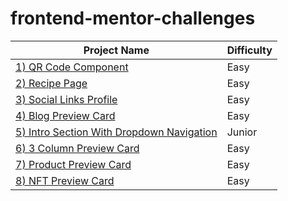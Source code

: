 # frontend-mentor-challenges

| Project Name                                                                                                             | Difficulty |
| ------------------------------------------------------------------------------------------------------------------------ | ---------- |
| [1) QR Code Component](https://beautiful-taffy-1baac0.netlify.app/)                                                      | Easy       |
| [2) Recipe Page](https://tangerine-pavlova-e98c41.netlify.app/)                                                          | Easy       |
| [3) Social Links Profile](https://66d5ace4d92965094457092e--fastidious-stroopwafel-1ef3c2.netlify.app/)                  | Easy       |
| [4) Blog Preview Card](https://66d5c63cdfc56612299f8973--zingy-hummingbird-dcf0ed.netlify.app/)                          | Easy       |
| [5) Intro Section With Dropdown Navigation](https://66d6b0cd668125cca112df24--fastidious-frangipane-9ee417.netlify.app/) | Junior     |
| [6) 3 Column Preview Card](https://66d6f697176d691d1741131d--cerulean-mermaid-b1a3a4.netlify.app/)                       | Easy       |
| [7) Product Preview Card](https://66d75dbcafb800a1081e3a43--eloquent-dusk-7e9384.netlify.app/)                           | Easy       |
| [8) NFT Preview Card](https://66d8af18fe09141ea450f13c--beamish-pika-0dc3cd.netlify.app/)                                | Easy       |
